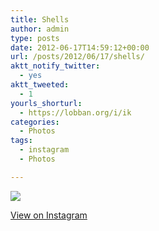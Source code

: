 ```yaml
---
title: Shells
author: admin
type: posts
date: 2012-06-17T14:59:12+00:00
url: /posts/2012/06/17/shells/
aktt_notify_twitter:
  - yes
aktt_tweeted:
  - 1
yourls_shorturl:
  - https://lobban.org/i/ik
categories:
  - Photos
tags:
  - instagram
  - Photos

---
```

![][1]

[View on Instagram][2]

 [1]: https://lobban.org/wp-content/uploads/HLIC/18102e9f769ed3261cbb252736fc997b.jpg
 [2]: http://instagr.am/p/L-pnlyqli_/